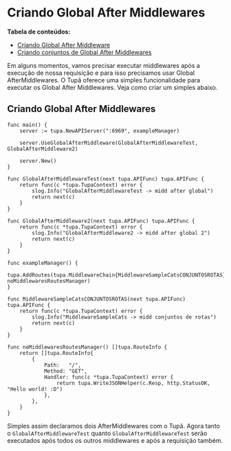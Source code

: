# Criando Global After Middlewares
**Tabela de conteúdos:**
<ul>
  <li><a href="#after-middleware">Criando Global After Middleware</a></li>
  <li><a href="#after-middleware-conjunto">Criando conjuntos de Global After Middlewares</a></li>
</ul>

Em alguns momentos, vamos precisar executar middlewares após a execução de nossa requisição e para isso precisamos usar Global AfterMiddlewares. O Tupã oferece uma simples funcionalidade para executar os Global After Middlewares. Veja como criar um simples abaixo.

## Criando Global After Middlewares
```golang
func main() {
	server := tupa.NewAPIServer(":6969", exampleManager)

	server.UseGlobalAfterMiddleware(GlobalAfterMiddlewareTest, GlobalAfterMiddleware2)

	server.New()
}

func GlobalAfterMiddlewareTest(next tupa.APIFunc) tupa.APIFunc {
	return func(c *tupa.TupaContext) error {
		slog.Info("GlobalAfterMiddlewareTest -> midd after global")
		return next(c)
	}
}

func GlobalAfterMiddleware2(next tupa.APIFunc) tupa.APIFunc {
	return func(c *tupa.TupaContext) error {
		slog.Info("GlobalAfterMiddleware2 -> midd after global 2")
		return next(c)
	}
}

func exampleManager() {
	tupa.AddRoutes(tupa.MiddlewareChain{MiddlewareSampleCatsCONJUNTOSROTAS}, noMiddlewaresRoutesManager)
}

func MiddlewareSampleCatsCONJUNTOSROTAS(next tupa.APIFunc) tupa.APIFunc {
	return func(c *tupa.TupaContext) error {
		slog.Info("MiddlewareSampleCats -> midd conjuntos de rotas")
		return next(c)
	}
}

func noMiddlewaresRoutesManager() []tupa.RouteInfo {
	return []tupa.RouteInfo{
		{
			Path:   "/",
			Method: "GET",
			Handler: func(c *tupa.TupaContext) error {
				return tupa.WriteJSONHelper(c.Resp, http.StatusOK, "Hello world! :D")
			},
		},
	}
}
```

Simples assim declaramos dois AfterMiddlewares com o Tupã. Agora tanto o `GlobalAfterMiddlewareTest` quanto `GlobalAfterMiddlewareTest` serão executados após todos os outros middlewares e após a requisição também.
